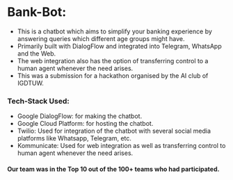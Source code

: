 # Bank-Bot: 

- This is a chatbot which aims to simplify your banking experience by answering queries which different age groups might have.
- Primarily built with DialogFlow and integrated into Telegram, WhatsApp and the Web.
- The web integration also has the option of transferring control to a human agent whenever the need arises.
- This was a submission for a hackathon organised by the AI club of IGDTUW.

### Tech-Stack Used:
  - Google DialogFlow: for making the chatbot.
  - Google Cloud Platform: for hosting the chatbot.
  - Twilio: Used for integration of the chatbot with several social media platforms like Whatsapp, Telegram, etc.
  - Kommunicate: Used for web integration as well as transferring control to human agent whenever the need arises.
  
####  Our team was in the Top 10 out of the 100+ teams who had participated.
 
